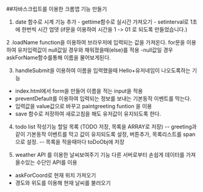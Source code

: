 ##자바스크립트를 이용한 크롬앱 기능 만들기

1. date 함수로 시계 기능 추가 - gettime함수로 실시간 가져오기 -
   setinterval로 1초에 한번씩 시간 업뎃
   (if문을 이용하여 시간을 1 -> 01 로 되도록 만들었습니다.)

2 .loadName function을 이용하여 브라우저에 입력되는 값을 가져온다.
for문을 이용하여 유저입력값이 null값일 경우와 채워졌을때(else)를 적용
-null값일 경우 askForName함수를통해 이름을 물어보게된다.

3. handleSubmit을 이용하여 이름을 입력했을때 Hello+유저네임이 나오도록하는 기능

- index.html에서 form을 만들어 이름을 적는 input을 적용
- preventDefault를 이용하여 입력되는 정보를 보내는 기본동작 이벤트를 막는다.
- 입력값을 value값으로 바꾸고 paintgreeting funtion 을 이용
- save 함수로 저장하여 새로고침을 해도 유저값이 유지되도록 한다.

4. todo list 작성기능
   할일 목록 (TODO 저장, 목록을 ARRAY로 저장)
   -- greeting과 같이 기본동작 이벤트를 막고 값이 유지되도록 설정,
   버튼추가, 목록리스트를 span 으로 설정.
   -- 목록을 적을때마다 toDoObj에 저장

5. weather API 를 이용한 날씨보여주기 기능
   다른 서버로부터 손쉽게 데이터를 가져올수있는 수단인 API를 이용

- askForCoord로 현재 위치 가져오기
- 경도와 위도를 이용해 현재 날씨를 불러오기
